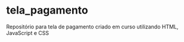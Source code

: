 # tela_pagamento
Repositório para tela de pagamento criado em curso utilizando HTML, JavaScript e CSS
